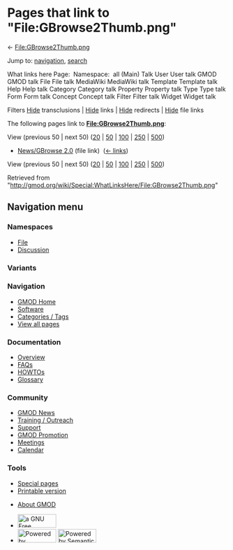 <div id="mw-page-base" class="noprint">

</div>

<div id="mw-head-base" class="noprint">

</div>

<div id="content" class="mw-body" role="main">

<span id="top"></span>

<div id="mw-js-message" style="display:none;">

</div>



# <span dir="auto">Pages that link to "File:GBrowse2Thumb.png"</span>

<div id="bodyContent">

<div id="contentSub">

←
[File:GBrowse2Thumb.png](/wiki/File:GBrowse2Thumb.png "File:GBrowse2Thumb.png")

</div>

<div id="jump-to-nav" class="mw-jump">

Jump to: [navigation](#mw-navigation), [search](#p-search)

</div>

<div id="mw-content-text">

What links here Page:  Namespace:  all (Main) Talk User User talk GMOD
GMOD talk File File talk MediaWiki MediaWiki talk Template Template talk
Help Help talk Category Category talk Property Property talk Type Type
talk Form Form talk Concept Concept talk Filter Filter talk Widget
Widget talk

Filters
[Hide](/mediawiki/index.php?title=Special:WhatLinksHere/File:GBrowse2Thumb.png&hidetrans=1 "Special:WhatLinksHere/File:GBrowse2Thumb.png")
transclusions \|
[Hide](/mediawiki/index.php?title=Special:WhatLinksHere/File:GBrowse2Thumb.png&hidelinks=1 "Special:WhatLinksHere/File:GBrowse2Thumb.png")
links \|
[Hide](/mediawiki/index.php?title=Special:WhatLinksHere/File:GBrowse2Thumb.png&hideredirs=1 "Special:WhatLinksHere/File:GBrowse2Thumb.png")
redirects \|
[Hide](/mediawiki/index.php?title=Special:WhatLinksHere/File:GBrowse2Thumb.png&hideimages=1 "Special:WhatLinksHere/File:GBrowse2Thumb.png")
file links

The following pages link to
**[File:GBrowse2Thumb.png](/wiki/File:GBrowse2Thumb.png "File:GBrowse2Thumb.png")**:

View (previous 50 \| next 50)
([20](/mediawiki/index.php?title=Special:WhatLinksHere/File:GBrowse2Thumb.png&limit=20 "Special:WhatLinksHere/File:GBrowse2Thumb.png")
\|
[50](/mediawiki/index.php?title=Special:WhatLinksHere/File:GBrowse2Thumb.png&limit=50 "Special:WhatLinksHere/File:GBrowse2Thumb.png")
\|
[100](/mediawiki/index.php?title=Special:WhatLinksHere/File:GBrowse2Thumb.png&limit=100 "Special:WhatLinksHere/File:GBrowse2Thumb.png")
\|
[250](/mediawiki/index.php?title=Special:WhatLinksHere/File:GBrowse2Thumb.png&limit=250 "Special:WhatLinksHere/File:GBrowse2Thumb.png")
\|
[500](/mediawiki/index.php?title=Special:WhatLinksHere/File:GBrowse2Thumb.png&limit=500 "Special:WhatLinksHere/File:GBrowse2Thumb.png"))

- [News/GBrowse 2.0](/wiki/News/GBrowse_2.0 "News/GBrowse 2.0") (file
  link) ‎ <span class="mw-whatlinkshere-tools">([←
  links](/mediawiki/index.php?title=Special:WhatLinksHere&target=News%2FGBrowse+2.0 "Special:WhatLinksHere"))</span>

View (previous 50 \| next 50)
([20](/mediawiki/index.php?title=Special:WhatLinksHere/File:GBrowse2Thumb.png&limit=20 "Special:WhatLinksHere/File:GBrowse2Thumb.png")
\|
[50](/mediawiki/index.php?title=Special:WhatLinksHere/File:GBrowse2Thumb.png&limit=50 "Special:WhatLinksHere/File:GBrowse2Thumb.png")
\|
[100](/mediawiki/index.php?title=Special:WhatLinksHere/File:GBrowse2Thumb.png&limit=100 "Special:WhatLinksHere/File:GBrowse2Thumb.png")
\|
[250](/mediawiki/index.php?title=Special:WhatLinksHere/File:GBrowse2Thumb.png&limit=250 "Special:WhatLinksHere/File:GBrowse2Thumb.png")
\|
[500](/mediawiki/index.php?title=Special:WhatLinksHere/File:GBrowse2Thumb.png&limit=500 "Special:WhatLinksHere/File:GBrowse2Thumb.png"))

</div>

<div class="printfooter">

Retrieved from
"<http://gmod.org/wiki/Special:WhatLinksHere/File:GBrowse2Thumb.png>"

</div>

<div id="catlinks" class="catlinks catlinks-allhidden">

</div>

<div class="visualClear">

</div>

</div>

</div>

<div id="mw-navigation">

## Navigation menu

<div id="mw-head">



<div id="left-navigation">

<div id="p-namespaces" class="vectorTabs" role="navigation"
aria-labelledby="p-namespaces-label">

### Namespaces

- <span id="ca-nstab-image"><a href="/wiki/File:GBrowse2Thumb.png" accesskey="c"
  title="View the file page [c]">File</a></span>
- <span id="ca-talk"><a
  href="/mediawiki/index.php?title=File_talk:GBrowse2Thumb.png&amp;action=edit&amp;redlink=1"
  accesskey="t"
  title="Discussion about the content page [t]">Discussion</a></span>

</div>

<div id="p-variants" class="vectorMenu emptyPortlet" role="navigation"
aria-labelledby="p-variants-label">

### 

### Variants[](#)

<div class="menu">

</div>

</div>

</div>

<div id="right-navigation">





</div>



</div>

</div>

</div>

<div id="mw-panel">

<div id="p-logo" role="banner">

<a href="/wiki/Main_Page"
style="background-image: url(http://gmod.org/images/GMOD-cogs.png);"
title="Visit the main page"></a>

</div>

<div id="p-Navigation" class="portal" role="navigation"
aria-labelledby="p-Navigation-label">

### Navigation

<div class="body">

- <span id="n-GMOD-Home">[GMOD Home](/wiki/Main_Page)</span>
- <span id="n-Software">[Software](/wiki/GMOD_Components)</span>
- <span id="n-Categories-.2F-Tags">[Categories /
  Tags](/wiki/Categories)</span>
- <span id="n-View-all-pages">[View all
  pages](/wiki/Special:AllPages)</span>

</div>

</div>

<div id="p-Documentation" class="portal" role="navigation"
aria-labelledby="p-Documentation-label">

### Documentation

<div class="body">

- <span id="n-Overview">[Overview](/wiki/Overview)</span>
- <span id="n-FAQs">[FAQs](/wiki/Category:FAQ)</span>
- <span id="n-HOWTOs">[HOWTOs](/wiki/Category:HOWTO)</span>
- <span id="n-Glossary">[Glossary](/wiki/Glossary)</span>

</div>

</div>

<div id="p-Community" class="portal" role="navigation"
aria-labelledby="p-Community-label">

### Community

<div class="body">

- <span id="n-GMOD-News">[GMOD News](/wiki/GMOD_News)</span>
- <span id="n-Training-.2F-Outreach">[Training /
  Outreach](/wiki/Training_and_Outreach)</span>
- <span id="n-Support">[Support](/wiki/Support)</span>
- <span id="n-GMOD-Promotion">[GMOD
  Promotion](/wiki/GMOD_Promotion)</span>
- <span id="n-Meetings">[Meetings](/wiki/Meetings)</span>
- <span id="n-Calendar">[Calendar](/wiki/Calendar)</span>

</div>

</div>

<div id="p-tb" class="portal" role="navigation"
aria-labelledby="p-tb-label">

### Tools

<div class="body">

- <span id="t-specialpages"><a href="/wiki/Special:SpecialPages" accesskey="q"
  title="A list of all special pages [q]">Special pages</a></span>
- <span id="t-print"><a
  href="/mediawiki/index.php?title=Special:WhatLinksHere/File:GBrowse2Thumb.png&amp;printable=yes"
  rel="alternate" accesskey="p"
  title="Printable version of this page [p]">Printable version</a></span>

</div>

</div>

</div>

</div>

<div id="footer" role="contentinfo">

- <span id="footer-places-about">[About
  GMOD](/wiki/GMOD:About "GMOD:About")</span>

<!-- -->

- <span id="footer-copyrightico">[<img src="http://www.gnu.org/graphics/gfdl-logo-small.png" width="88"
  height="31" alt="a GNU Free Documentation License" />](http://www.gnu.org/licenses/fdl-1.3.html)</span>
- <span id="footer-poweredbyico">[<img src="/mediawiki/skins/common/images/poweredby_mediawiki_88x31.png"
  width="88" height="31" alt="Powered by MediaWiki" />](//www.mediawiki.org/)
  [<img
  src="/mediawiki/extensions/SemanticMediaWiki/includes/../resources/images/smw_button.png"
  width="88" height="31" alt="Powered by Semantic MediaWiki" />](https://www.semantic-mediawiki.org/wiki/Semantic_MediaWiki)</span>

<div style="clear:both">

</div>

</div>
